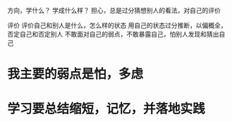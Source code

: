 方向，学什么？
学成什么样？
担心，总是过分猜想别人的看法，对自己的评价


评价
评价自己和别人是什么，怎么样的状态
用自己的状态过分推断，以偏概全，否定自己和否定别人
不敢面对自己的弱点，不敢暴露自己，怕别人发现和猜出自己


# 我主要的弱点是怕，多虑

# 学习要总结缩短，记忆，并落地实践